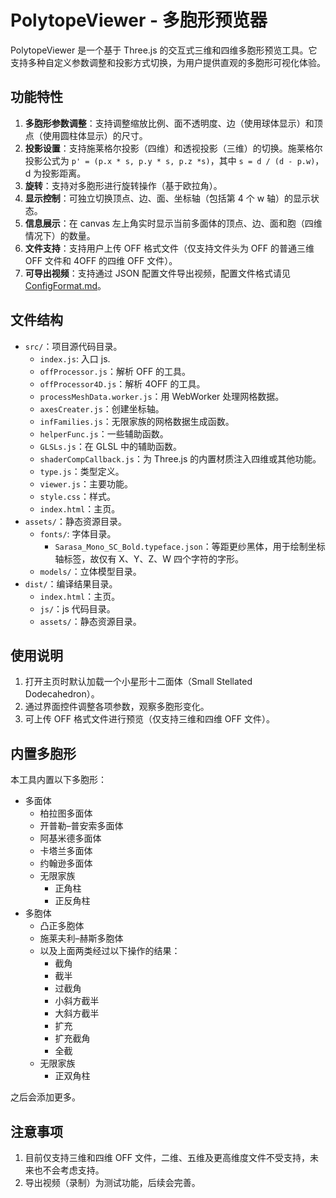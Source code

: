 # PolytopeViewer - 多胞形预览器

PolytopeViewer 是一个基于 Three.js 的交互式三维和四维多胞形预览工具。它支持多种自定义参数调整和投影方式切换，为用户提供直观的多胞形可视化体验。

## 功能特性

1. **多胞形参数调整**：支持调整缩放比例、面不透明度、边（使用球体显示）和顶点（使用圆柱体显示）的尺寸。
2. **投影设置**：支持施莱格尔投影（四维）和透视投影（三维）的切换。施莱格尔投影公式为 `p' = (p.x * s, p.y * s, p.z *s)`，其中 `s = d / (d - p.w)`，d 为投影距离。
3. **旋转**：支持对多胞形进行旋转操作（基于欧拉角）。
4. **显示控制**：可独立切换顶点、边、面、坐标轴（包括第 4 个 w 轴）的显示状态。
5. **信息展示**：在 canvas 左上角实时显示当前多面体的顶点、边、面和胞（四维情况下）的数量。
6. **文件支持**：支持用户上传 OFF 格式文件（仅支持文件头为 OFF 的普通三维 OFF 文件和 4OFF 的四维 OFF 文件）。
7. **可导出视频**：支持通过 JSON 配置文件导出视频，配置文件格式请见 [ConfigFormat.md](ConfigFormat.md)。

## 文件结构

- `src/`：项目源代码目录。
  - `index.js`: 入口 js.
  - `offProcessor.js`：解析 OFF 的工具。
  - `offProcessor4D.js`：解析 4OFF 的工具。
  - `processMeshData.worker.js`：用 WebWorker 处理网格数据。
  - `axesCreater.js`：创建坐标轴。
  - `infFamilies.js`：无限家族的网格数据生成函数。
  - `helperFunc.js`：一些辅助函数。
  - `GLSLs.js`：在 GLSL 中的辅助函数。
  - `shaderCompCallback.js`：为 Three.js 的内置材质注入四维或其他功能。
  - `type.js`：类型定义。
  - `viewer.js`：主要功能。
  - `style.css`：样式。
  - `index.html`：主页。
- `assets/`：静态资源目录。
  - `fonts/`: 字体目录。
    - `Sarasa_Mono_SC_Bold.typeface.json`：等距更纱黑体，用于绘制坐标轴标签，故仅有 X、Y、Z、W 四个字符的字形。
  - `models/`：立体模型目录。
- `dist/`：编译结果目录。
  - `index.html`：主页。
  - `js/`：js 代码目录。
  - `assets/`：静态资源目录。


## 使用说明

1. 打开主页时默认加载一个小星形十二面体（Small Stellated Dodecahedron）。
2. 通过界面控件调整各项参数，观察多胞形变化。
3. 可上传 OFF 格式文件进行预览（仅支持三维和四维 OFF 文件）。

## 内置多胞形

本工具内置以下多胞形：
- 多面体
  - 柏拉图多面体
  - 开普勒–普安索多面体
  - 阿基米德多面体
  - 卡塔兰多面体
  - 约翰逊多面体
  - 无限家族
    - 正角柱
    - 正反角柱
- 多胞体
  - 凸正多胞体
  - 施莱夫利–赫斯多胞体
  - 以及上面两类经过以下操作的结果：
    - 截角
    - 截半
    - 过截角
    - 小斜方截半
    - 大斜方截半
    - 扩充
    - 扩充截角
    - 全截
  - 无限家族
    - 正双角柱

之后会添加更多。

## 注意事项

1. 目前仅支持三维和四维 OFF 文件，二维、五维及更高维度文件不受支持，未来也不会考虑支持。
2. 导出视频（录制）为测试功能，后续会完善。

